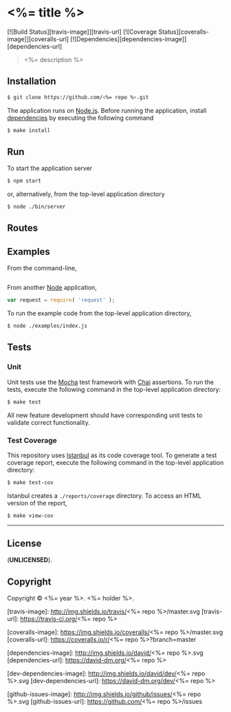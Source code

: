 <%= title %>
===
[![Build Status][travis-image]][travis-url] [![Coverage Status][coveralls-image]][coveralls-url] [![Dependencies][dependencies-image]][dependencies-url]

> <%= description %>


## Installation

``` bash
$ git clone https://github.com/<%= repo %>.git
```

The application runs on [Node.js](https://nodejs.org/). Before running the application, install [dependencies](https://www.npmjs.org/) by executing the following command

``` bash
$ make install
```



## Run

To start the application server

``` bash
$ npm start
```

or, alternatively, from the top-level application directory

``` bash
$ node ./bin/server
```


## Routes



## Examples

From the command-line,

``` bash

```

From another [Node](https://nodejs.org/) application,

``` javascript
var request = require( 'request' );
```

To run the example code from the top-level application directory,

``` bash
$ node ./examples/index.js
```




## Tests

### Unit

Unit tests use the [Mocha](http://mochajs.org/) test framework with [Chai](http://chaijs.com) assertions. To run the tests, execute the following command in the top-level application directory:

``` bash
$ make test
```

All new feature development should have corresponding unit tests to validate correct functionality.


### Test Coverage

This repository uses [Istanbul](https://github.com/gotwarlost/istanbul) as its code coverage tool. To generate a test coverage report, execute the following command in the top-level application directory:

``` bash
$ make test-cov
```

Istanbul creates a `./reports/coverage` directory. To access an HTML version of the report,

``` bash
$ make view-cov
```


---
## License

(__UNLICENSED__). 


## Copyright

Copyright &copy; <%= year %>. <%= holder %>.


[travis-image]: http://img.shields.io/travis/<%= repo %>/master.svg
[travis-url]: https://travis-ci.org/<%= repo %>

[coveralls-image]: https://img.shields.io/coveralls/<%= repo %>/master.svg
[coveralls-url]: https://coveralls.io/r/<%= repo %>?branch=master

[dependencies-image]: http://img.shields.io/david/<%= repo %>.svg
[dependencies-url]: https://david-dm.org/<%= repo %>

[dev-dependencies-image]: http://img.shields.io/david/dev/<%= repo %>.svg
[dev-dependencies-url]: https://david-dm.org/dev/<%= repo %>

[github-issues-image]: http://img.shields.io/github/issues/<%= repo %>.svg
[github-issues-url]: https://github.com/<%= repo %>/issues
